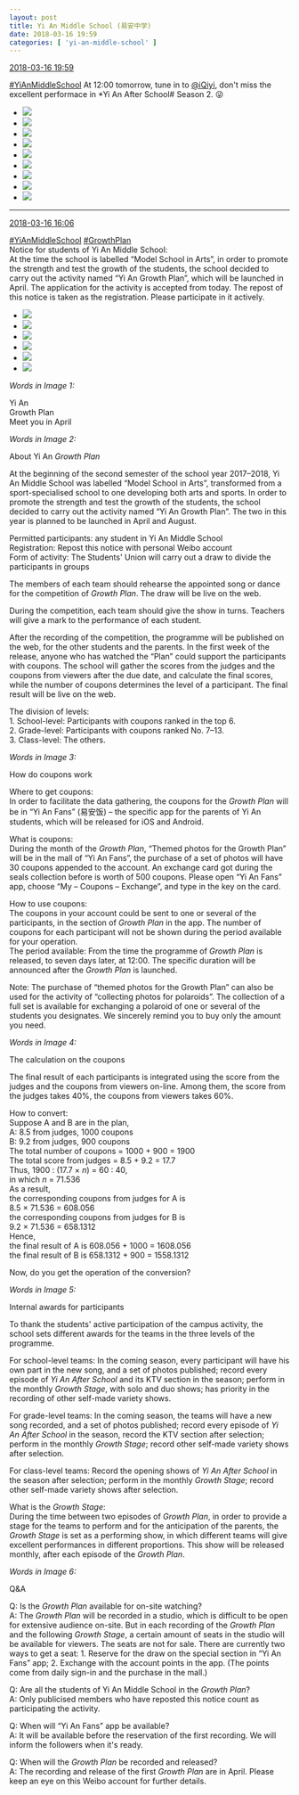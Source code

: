 ```yaml
---
layout: post
title: Yi An Middle School (易安中学)
date: 2018-03-16 19:59
categories: [ 'yi-an-middle-school' ]
---
```


<div class="weibo-info">
  <a href="https://weibo.com/6074218720/G7FK2jg2d">2018-03-16 19:59</a>
</div>

[#YiAnMiddleSchool](https://weibo.com/p/100808e5c67e0668537d4caddefd946dcff208/super_index) At 12:00 tomorrow, tune in to [@iQiyi](https://weibo.com/qiyiguanbo), don't miss the excellent performace in *Yi An After School# Season 2. :stuck_out_tongue_winking_eye:

<!-- more -->

<ul class="weibo-pic-list-3">
  <li class="weibo-pic">
    <a href="https://wx1.sinaimg.cn/mw690/006D4NLGly1fpewq65s3bj30qo140tfi.jpg"><img src="https://wx1.sinaimg.cn/thumb150/006D4NLGly1fpewq65s3bj30qo140tfi.jpg"/></a>
  </li>
  <li class="weibo-pic">
    <a href="https://wx1.sinaimg.cn/mw690/006D4NLGly1fpewq5xeuaj30qo141461.jpg"><img src="https://wx1.sinaimg.cn/thumb150/006D4NLGly1fpewq5xeuaj30qo141461.jpg"/></a>
  </li>
  <li class="weibo-pic">
    <a href="https://wx3.sinaimg.cn/mw690/006D4NLGly1fpewqbgcbyj33vc2kwkjt.jpg"><img src="https://wx3.sinaimg.cn/thumb150/006D4NLGly1fpewqbgcbyj33vc2kwkjt.jpg"/></a>
  </li>
  <li class="weibo-pic">
    <a href="https://wx2.sinaimg.cn/mw690/006D4NLGly1fpewqgwmq6j33vc2kwx6w.jpg"><img src="https://wx2.sinaimg.cn/thumb150/006D4NLGly1fpewqgwmq6j33vc2kwx6w.jpg"/></a>
  </li>
  <li class="weibo-pic">
    <a href="https://wx3.sinaimg.cn/mw690/006D4NLGly1fpewqiekdaj31e00xcnpd.jpg"><img src="https://wx3.sinaimg.cn/thumb150/006D4NLGly1fpewqiekdaj31e00xcnpd.jpg"/></a>
  </li>
  <li class="weibo-pic">
    <a href="https://wx2.sinaimg.cn/mw690/006D4NLGly1fpewqnjhmlj33vc2kwx6w.jpg"><img src="https://wx2.sinaimg.cn/thumb150/006D4NLGly1fpewqnjhmlj33vc2kwx6w.jpg"/></a>
  </li>
  <li class="weibo-pic">
    <a href="https://wx3.sinaimg.cn/mw690/006D4NLGly1fpewqoimjnj31400qo139.jpg"><img src="https://wx3.sinaimg.cn/thumb150/006D4NLGly1fpewqoimjnj31400qo139.jpg"/></a>
  </li>
  <li class="weibo-pic">
    <a href="https://wx2.sinaimg.cn/mw690/006D4NLGly1fpewqrwxgyj32dj3kae86.jpg"><img src="https://wx2.sinaimg.cn/thumb150/006D4NLGly1fpewqrwxgyj32dj3kae86.jpg"/></a>
  </li>
  <li class="weibo-pic">
    <a href="https://wx3.sinaimg.cn/mw690/006D4NLGly1fpewqspk9zj30qp1417ac.jpg"><img src="https://wx3.sinaimg.cn/thumb150/006D4NLGly1fpewqspk9zj30qp1417ac.jpg"/></a>
  </li>
</ul>

---

<div class="weibo-info">
  <a href="https://weibo.com/6074218720/G7EdaaKf1">2018-03-16 16:06</a>
</div>

[#YiAnMiddleSchool](https://weibo.com/p/100808e5c67e0668537d4caddefd946dcff208/super_index) [#GrowthPlan](https://weibo.com/p/100808fe7264e4339c41df171df3260846e152)  
Notice for students of Yi An Middle School:  
At the time the school is labelled “Model School in Arts”, in order to promote the strength and test the growth of the students, the school decided to carry out the activity named “Yi An Growth Plan”, which will be launched in April. The application for the activity is accepted from today. The repost of this notice is taken as the registration. Please participate in it actively.

<ul class="weibo-pic-list-2">
  <li class="weibo-pic">
    <a href="https://wx3.sinaimg.cn/mw690/006D4NLGly1fpepzeqa7jj31jk292e84.jpg"><img src="https://wx3.sinaimg.cn/thumb150/006D4NLGly1fpepzeqa7jj31jk292e84.jpg"/></a>
  </li>
  <li class="weibo-pic">
    <a href="https://wx1.sinaimg.cn/mw690/006D4NLGly1fpepzgjivdj30ku112atg.jpg"><img src="https://wx1.sinaimg.cn/thumb150/006D4NLGly1fpepzgjivdj30ku112atg.jpg"/></a>
  </li>
  <li class="weibo-pic">
    <a href="https://wx3.sinaimg.cn/mw690/006D4NLGly1fpepziqfs9j30ku1127mj.jpg"><img src="https://wx3.sinaimg.cn/thumb150/006D4NLGly1fpepziqfs9j30ku1127mj.jpg"/></a>
  </li>
  <li class="weibo-pic">
    <a href="https://wx2.sinaimg.cn/mw690/006D4NLGly1fpepzk4mm6j30ku1127mc.jpg"><img src="https://wx2.sinaimg.cn/thumb150/006D4NLGly1fpepzk4mm6j30ku1127mc.jpg"/></a>
  </li>
  <li class="weibo-pic">
    <a href="https://wx1.sinaimg.cn/mw690/006D4NLGly1fpepzlcu8ij30ku1124gr.jpg"><img src="https://wx1.sinaimg.cn/thumb150/006D4NLGly1fpepzlcu8ij30ku1124gr.jpg"/></a>
  </li>
  <li class="weibo-pic">
    <a href="https://wx1.sinaimg.cn/mw690/006D4NLGly1fpepz5zz9cj30ku1124hn.jpg"><img src="https://wx1.sinaimg.cn/thumb150/006D4NLGly1fpepz5zz9cj30ku1124hn.jpg"/></a>
  </li>
</ul>

*Words in Image 1:*

Yi An  
Growth Plan  
Meet you in April

*Words in Image 2:*

About Yi An *Growth Plan*

At the beginning of the second semester of the school year 2017–2018, Yi An Middle School was labelled “Model School in Arts”, transformed from a sport-specialised school to one developing both arts and sports. In order to promote the strength and test the growth of the students, the school decided to carry out the activity named “Yi An Growth Plan”. The two in this year is planned to be launched in April and August.

Permitted participants: any student in Yi An Middle School  
Registration: Repost this notice with personal Weibo account  
Form of activity: The Students' Union will carry out a draw to divide the participants in groups

The members of each team should rehearse the appointed song or dance for the competition of *Growth Plan*. The draw will be live on the web.

During the competition, each team should give the show in turns. Teachers will give a mark to the performance of each student.

After the recording of the competition, the programme will be published on the web, for the other students and the parents. In the first week of the release, anyone who has watched the “Plan” could support the participants with coupons. The school will gather the scores from the judges and the coupons from viewers after the due date, and calculate the final scores, while the number of coupons determines the level of a participant. The final result will be live on the web.

The division of levels:  
1\. School-level: Participants with coupons ranked in the top 6.  
2\. Grade-level: Participants with coupons ranked No. 7–13.  
3\. Class-level: The others.

*Words in Image 3:*

How do coupons work

Where to get coupons:  
In order to facilitate the data gathering, the coupons for the *Growth Plan* will be in “Yi An Fans” (易安饭) – the specific app for the parents of Yi An students, which will be released for iOS and Android.

What is coupons:  
During the month of the *Growth Plan*, “Themed photos for the Growth Plan” will be in the mall of “Yi An Fans”, the purchase of a set of photos will have 30 coupons appended to the account. An exchange card got during the seals collection before is worth of 500 coupons. Please open “Yi An Fans” app, choose “My – Coupons – Exchange”, and type in the key on the card.

How to use coupons:  
The coupons in your account could be sent to one or several of the participants, in the section of *Growth Plan* in the app. The number of coupons for each participant will not be shown during the period available for your operation.  
The period available: From the time the programme of *Growth Plan* is released, to seven days later, at 12:00. The specific duration will be announced after the *Growth Plan* is launched.

Note: The purchase of “themed photos for the Growth Plan” can also be used for the activity of “collecting photos for polaroids”. The collection of a full set is available for exchanging a polaroid of one or several of the students you designates. We sincerely remind you to buy only the amount you need.

*Words in Image 4:*

The calculation on the coupons

The final result of each participants is integrated using the score from the judges and the coupons from viewers on-line. Among them, the score from the judges takes 40%, the coupons from viewers takes 60%.

How to convert:  
Suppose A and B are in the plan,  
A: 8.5 from judges, 1000 coupons  
B: 9.2 from judges, 900 coupons  
The total number of coupons = 1000 + 900 = 1900  
The total score from judges = 8.5 + 9.2 = 17.7  
Thus, 1900 : (17.7 × *n*) = 60 : 40,  
in which *n* = 71.536  
As a result,  
the corresponding coupons from judges for A is  
8.5 × 71.536 = 608.056  
the corresponding coupons from judges for B is  
9.2 × 71.536 = 658.1312  
Hence,  
the final result of A is 608.056 + 1000 = 1608.056  
the final result of B is 658.1312 + 900 = 1558.1312

Now, do you get the operation of the conversion?

*Words in Image 5:*

Internal awards for participants

To thank the students' active participation of the campus activity, the school sets different awards for the teams in the three levels of the programme.

For school-level teams: In the coming season, every participant will have his own part in the new song, and a set of photos published; record every episode of *Yi An After School* and its KTV section in the season; perform in the monthly *Growth Stage*, with solo and duo shows; has priority in the recording of other self-made variety shows.

For grade-level teams: In the coming season, the teams will have a new song recorded, and a set of photos published; record every episode of *Yi An After School* in the season, record the KTV section after selection; perform in the monthly *Growth Stage*; record other self-made variety shows after selection.

For class-level teams: Record the opening shows of *Yi An After School* in the season after selection; perform in the monthly *Growth Stage*; record other self-made variety shows after selection.

What is the *Growth Stage*:  
During the time between two episodes of *Growth Plan*, in order to provide a stage for the teams to perform and for the anticipation of the parents, the *Growth Stage* is set as a performing show, in which different teams will give excellent performances in different proportions. This show will be released monthly, after each episode of the *Growth Plan*.

*Words in Image 6:*

Q&A

Q: Is the *Growth Plan* available for on-site watching?  
A: The *Growth Plan* will be recorded in a studio, which is difficult to be open for extensive audience on-site. But in each recording of the *Growth Plan* and the following *Growth Stage*, a certain amount of seats in the studio will be available for viewers. The seats are not for sale. There are currently two ways to get a seat: 1. Reserve for the draw on the special section in “Yi An Fans” app; 2. Exchange with the account points in the app. (The points come from daily sign-in and the purchase in the mall.)

Q: Are all the students of Yi An Middle School in the *Growth Plan*?  
A: Only publicised members who have reposted this notice count as participating the activity.

Q: When will “Yi An Fans” app be available?  
A: It will be available before the reservation of the first recording. We will inform the followers when it's ready.

Q: When will the *Growth Plan* be recorded and released?  
A: The recording and release of the first *Growth Plan* are in April. Please keep an eye on this Weibo account for further details.
